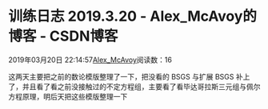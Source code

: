 # 训练日志 2019.3.20 - Alex_McAvoy的博客 - CSDN博客





2019年03月20日 22:14:57[Alex_McAvoy](https://me.csdn.net/u011815404)阅读数：16








这两天主要把之前的数论模版整理了一下，把没看的 BSGS 与扩展 BSGS 补上了，并且看了看之前没接触过的不定方程组，主要看了看毕达哥拉斯三元组与佩尔方程原理，明后天把这些模版整理一下



